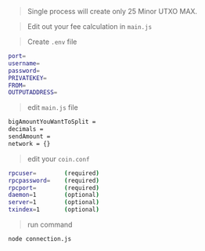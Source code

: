 > Single process will create only 25 Minor UTXO MAX.

> Edit out your fee calculation in `main.js`

> Create `.env` file
```bash
port=
username=
password=
PRIVATEKEY=
FROM=
OUTPUTADDRESS=
```

> edit `main.js` file
```bash
bigAmountYouWantToSplit =
decimals =
sendAmount =
network = {}
```

> edit your `coin.conf`
```bash
rpcuser=        (required)
rpcpassword=    (required)
rpcport=        (required)
daemon=1        (optional)
server=1        (optional)
txindex=1       (optional)
```

> run command
```bash
node connection.js
```